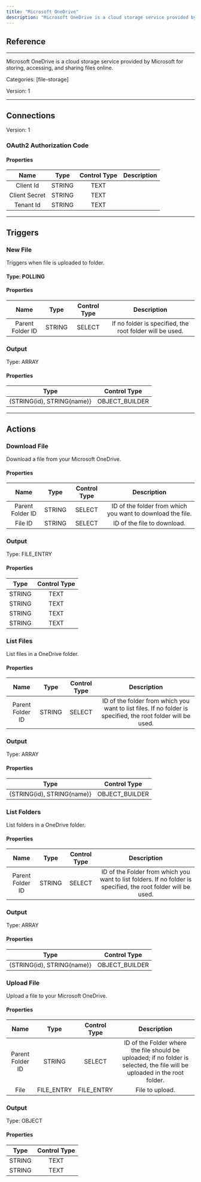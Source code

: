 ```yaml
---
title: "Microsoft OneDrive"
description: "Microsoft OneDrive is a cloud storage service provided by Microsoft for storing, accessing, and sharing files online."
---
```

## Reference
<hr />

Microsoft OneDrive is a cloud storage service provided by Microsoft for storing, accessing, and sharing files online.


Categories: [file-storage]


Version: 1

<hr />



## Connections

Version: 1


### OAuth2 Authorization Code

#### Properties

|      Name      |     Type     |     Control Type     |     Description     |
|:--------------:|:------------:|:--------------------:|:-------------------:|
| Client Id | STRING | TEXT  |  |
| Client Secret | STRING | TEXT  |  |
| Tenant Id | STRING | TEXT  |  |





<hr />



## Triggers


### New File
Triggers when file is uploaded to folder.

#### Type: POLLING
#### Properties

|      Name      |     Type     |     Control Type     |     Description     |
|:--------------:|:------------:|:--------------------:|:-------------------:|
| Parent Folder ID | STRING | SELECT  |  If no folder is specified, the root folder will be used.  |


### Output



Type: ARRAY


#### Properties

|     Type     |     Control Type     |
|:------------:|:--------------------:|
| {STRING\(id), STRING\(name)} | OBJECT_BUILDER  |







<hr />



## Actions


### Download File
Download a file from your Microsoft OneDrive.

#### Properties

|      Name      |     Type     |     Control Type     |     Description     |
|:--------------:|:------------:|:--------------------:|:-------------------:|
| Parent Folder ID | STRING | SELECT  |  ID of the folder from which you want to download the file.  |
| File ID | STRING | SELECT  |  ID of the file to download.  |


### Output



Type: FILE_ENTRY


#### Properties

|     Type     |     Control Type     |
|:------------:|:--------------------:|
| STRING | TEXT  |
| STRING | TEXT  |
| STRING | TEXT  |
| STRING | TEXT  |






### List Files
List files in a OneDrive folder.

#### Properties

|      Name      |     Type     |     Control Type     |     Description     |
|:--------------:|:------------:|:--------------------:|:-------------------:|
| Parent Folder ID | STRING | SELECT  |  ID of the folder from which you want to list files. If no folder is specified, the root folder will be used.  |


### Output



Type: ARRAY


#### Properties

|     Type     |     Control Type     |
|:------------:|:--------------------:|
| {STRING\(id), STRING\(name)} | OBJECT_BUILDER  |






### List Folders
List folders in a OneDrive folder.

#### Properties

|      Name      |     Type     |     Control Type     |     Description     |
|:--------------:|:------------:|:--------------------:|:-------------------:|
| Parent Folder ID | STRING | SELECT  |  ID of the Folder from which you want to list folders. If no folder is specified, the root folder will be used.  |


### Output



Type: ARRAY


#### Properties

|     Type     |     Control Type     |
|:------------:|:--------------------:|
| {STRING\(id), STRING\(name)} | OBJECT_BUILDER  |






### Upload File
Upload a file to your Microsoft OneDrive.

#### Properties

|      Name      |     Type     |     Control Type     |     Description     |
|:--------------:|:------------:|:--------------------:|:-------------------:|
| Parent Folder ID | STRING | SELECT  |  ID of the Folder where the file should be uploaded; if no folder is selected, the file will be uploaded in the root folder.  |
| File | FILE_ENTRY | FILE_ENTRY  |  File to upload.  |


### Output



Type: OBJECT


#### Properties

|     Type     |     Control Type     |
|:------------:|:--------------------:|
| STRING | TEXT  |
| STRING | TEXT  |






